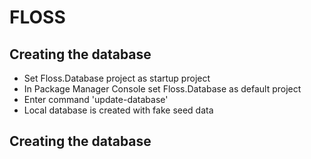 # FLOSS
## Creating the database

- Set Floss.Database project as startup project
- In Package Manager Console set Floss.Database as default project
- Enter command 'update-database' 
- Local database is created with fake seed data

## Creating the database



